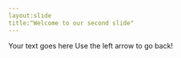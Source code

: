 ```yaml
---
layout:slide
title:"Welcome to our second slide"
---
```

Your text goes here
Use the left arrow to go back! 
